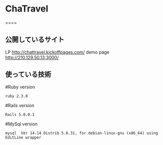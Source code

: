 # ChaTravel
====

## 公開しているサイト
LP http://chattravel.kickoffpages.com/
demo page http://210.129.50.13:3000/

## 使っている技術
#Ruby version
```
ruby 2.3.0
```
#Rails version
```
Rails 5.0.0.1
```
#MySql version
```
mysql  Ver 14.14 Distrib 5.6.31, for debian-linux-gnu (x86_64) using  EditLine wrapper
```
